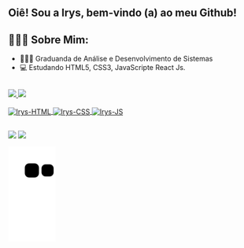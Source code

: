 ## Oiê! Sou a Irys, bem-vindo (a) ao meu Github!


## 👩🏼‍💻 Sobre Mim: 
- 👩🏼‍🎓 Graduanda de Análise e Desenvolvimento de Sistemas
- 💻 Estudando HTML5, CSS3, JavaScripte React Js.

##

<div>
	<a href="https://github.com/ImIrys">
	<img  width="45%" heigth="180em" src="https://github-readme-stats.vercel.app/api?username=ImIrys&show_icons=true&theme=tokyonight&include_all_commits=true&count_private=true"/>
	<img  width="45%" heigth="180em" src="https://github-readme-stats.vercel.app/api/top-langs/?username=ImIrys&layout=compact&langs_count=16&theme=tokyonight"/>
</div>

<div style="display: inline_block"><br>
	<img align="center" alt="Irys-HTML" height="30" widht="40" src="https://cdn.jsdelivr.net/gh/devicons/devicon/icons/html5/html5-plain.svg"/>
	<img align="center" alt="Irys-CSS" height="30" widht="40" src="https://cdn.jsdelivr.net/gh/devicons/devicon/icons/css3/css3-plain.svg"/>
	<img align="center" alt="Irys-JS" height="30" widht="40" src="https://cdn.jsdelivr.net/gh/devicons/devicon/icons/javascript/javascript-plain.svg" />          
</div>

##

<div>
	<a href="https://www.linkedin.com/in/souirysalbuquerque/" target="_blank"><img src="https://img.shields.io/badge/LinkedIn-0077B5?style=for-the-badge&logo=linkedin&logoColor=white" target="_blank"></a>
	<a href="mailto:irys.lda@gmail.com"><img src="https://img.shields.io/badge/Gmail-D14836?style=for-the-badge&logo=gmail&logoColor=white" target="_blank"></a>
</div>

![Snake animation](https://github.com/ImIrys/ImIrys/blob/output/github-contribution-grid-snake.svg)
